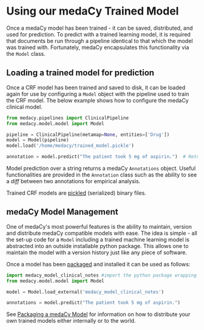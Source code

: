 # Using our medaCy Trained Model

Once a medaCy model has been trained - it can be saved, distributed, and used for prediction.
To predict with a trained learning model, it is required that documents be run through a pipeline identical to that which the model was trained with. Fortunately, medaCy encapsulates this functionality via the `Model` class.


## Loading a trained model for prediction
Once a CRF model has been trained and saved to disk, it can be loaded again for use by configuring a `Model` object with the pipeline used to train the CRF model. The below example shows how to configure the medaCy clinical model.

```python
from medacy.pipelines import ClinicalPipeline
from medacy.model.model import Model

pipeline = ClinicalPipeline(metamap=None, entities=['Drug'])
model = Model(pipeline)
model.load('/home/medacy/trained_model.pickle')

annotation = model.predict("The patient took 5 mg of aspirin.")  # Returns an Annotations object
```

Model prediction over a string returns a medaCy `Annotations` object. 
Useful functionalities are provided in the `Annotation` class such as the ability to see a *diff* between 
two annotations for empirical analysis.

Trained CRF models are [pickled](https://docs.python.org/3/library/pickle.html) (serialized) binary files.

## medaCy Model Management

One of medaCy's most powerful features is the ability to maintain, version and distribute medaCy compatible models with ease. The idea is simple - all the set-up code for a `Model` including a trained machine learning model is abstracted into an outside installable python package. This allows one to maintain the model with a version history just like any piece of software.

Once a model has been [packaged](packaging_a_medacy_model.md) and installed it can be used as follows:

```python
import medacy_model_clinical_notes #import the python package wrapping the model
from medacy.model.model import Model

model = Model.load_external('medacy_model_clinical_notes')

annotations = model.predict("The patient took 5 mg of aspirin.")
```

See [Packaging a medaCy Model](packaging_a_medacy_model.md) for information on how to distribute your own trained models either internally or to the world.
